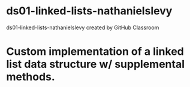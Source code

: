 # ds01-linked-lists-nathanielslevy
ds01-linked-lists-nathanielslevy created by GitHub Classroom
# Custom implementation of a linked list data structure w/ supplemental methods.
